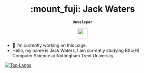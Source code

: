 <h1 align="center">:mount_fuji: Jack Waters</h1>

**<p align="center">`Developer`</p>**

<!-- Social icons section -->
<p align="center">
    <a href="www.linkedin.com/in/jack-waters02" alt="LinkedIn" title="LinkedIn"><img width="32px" src="https://cdn.jsdelivr.net/npm/simple-icons@v11/icons/linkedin.svg"/></a>    
</p>

- 🌱 I’m currently working on this page.
- Hello, my name is Jack Waters, I am currently studying BSc(H) Computer Science at Nottingham Trent University.

[![Top Langs](https://github-readme-stats-watkkus-projects.vercel.app/api/top-langs/?username=watkku&hide=jupyter%20notebook&theme=tokyonight)](https://github.com/watkku/github-readme-stats)
